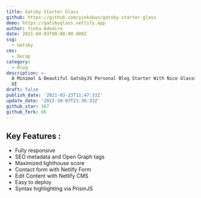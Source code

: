 ```yaml
---
title: Gatsby Starter Glass
github: https://github.com/yinkakun/gatsby-starter-glass
demo: https://gatsbyglass.netlify.app
author: Yinka Adedire
date: 2021-04-03T00:00:00.000Z
ssg:
  - Gatsby
cms:
  - Decap
category:
  - Blog
description: >-
  A Minimal & Beautiful GatsbyJS Personal Blog Starter With Nice Glassmorphism
  UI
draft: false
publish_date: '2021-03-23T11:47:33Z'
update_date: '2022-10-07T21:36:33Z'
github_star: 167
github_fork: 86
---
```


## Key Features :

- Fully responsive
- SEO metadata and Open Graph tags
- Maximized lighthouse score
- Contact form with Netlify Form
- Edit Content with Netlify CMS
- Easy to deploy
- Syntax highlighting via PrismJS
